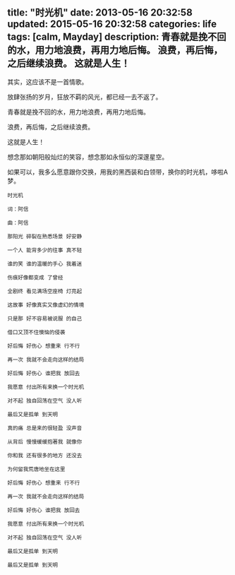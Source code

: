 title: "时光机"
date: 2013-05-16 20:32:58
updated: 2015-05-16 20:32:58
categories: life
tags: [calm, Mayday]
description: 青春就是挽不回的水，用力地浪费，再用力地后悔。 浪费，再后悔，之后继续浪费。 这就是人生！
---

其实，这应该不是一首情歌。

放肆张扬的岁月，狂放不羁的风光，都已经一去不返了。

青春就是挽不回的水，用力地浪费，再用力地后悔。

浪费，再后悔，之后继续浪费。

这就是人生！

想念那如朝阳般灿烂的笑容，想念那如永恒似的深邃星空。

如果可以，我多么愿意跟你交换，用我的黑西装和白领带，换你的时光机，哆啦A梦。

```
时光机

词：阿信

曲：阿信

那阳光 碎裂在熟悉场景 好安静

一个人 能背多少的往事 真不轻

谁的笑 谁的温暖的手心 我着迷

伤痕好像都变成 了曾经

全剧终 看见满场空座椅 灯亮起

这故事 好像真实又像虚幻的情境

只是那 好不容易被说服 的自己

借口又顶不住懊恼的侵袭

好后悔 好伤心 想重来 行不行

再一次 我就不会走向这样的结局

好后悔 好伤心 谁把我 放回去

我愿意 付出所有来换一个时光机

对不起 独自回荡在空气 没人听

最后又是孤单 到天明

真的痛 总是来的很轻盈 没声音

从背后 慢慢缓缓抱著我 就像你

你和我 还有很多的地方 还没去

为何留我荒唐地坐在这里

好后悔 好伤心 想重来 行不行

再一次 我就不会走向这样的结局

好后悔 好伤心 谁把我 放回去

我愿意 付出所有来换一个时光机

对不起 独自回荡在空气 没人听

最后又是孤单 到天明

最后又是孤单 到天明
```
